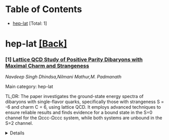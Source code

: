 <div id=toc></div>

# Table of Contents

- [hep-lat](#hep-lat) [Total: 1]


<div id='hep-lat'></div>

# hep-lat [[Back]](#toc)

### [1] [Lattice QCD Study of Positive Parity Dibaryons with Maximal Charm and Strangeness](https://arxiv.org/abs/2507.10660)
*Navdeep Singh Dhindsa,Nilmani Mathur,M. Padmanath*

Main category: hep-lat

TL;DR: The paper investigates the ground-state energy spectra of dibaryons with single-flavor quarks, specifically those with strangeness S = -6 and charm C = 6, using lattice QCD. It employs advanced techniques to ensure reliable results and finds evidence for a bound state in the S=0 channel for the Ωccc-Ωccc system, while both systems are unbound in the S=2 channel.


<details>
  <summary>Details</summary>
Motivation: The motivation is to deepen the understanding of single-flavor dibaryon states and their binding characteristics as a function of quark masses, which can provide insights into the strong interaction dynamics within these systems.

Method: The method involves a lattice QCD study using Nf=2+1+1 MILC ensembles with HISQ sea quarks, covering four lattice spacings and two spatial volumes. The researchers use valence quark propagators with a relativistic overlap action, correlation matrices with well-designed operator bases, and analyze the energy separation between dibaryon states and two-baryon thresholds.

Result: The results show a clear signal of a bound state for the Ωccc-Ωccc system in the S=0 spin channel, while the Ω-Ω system is near the threshold, making it difficult to determine its bound state status. In the S=2 channel, both systems appear to be unbound.

Conclusion: The conclusion is that the study provides new insights into the binding characteristics and interaction dynamics of dibaryon states, particularly for single-flavor quarks with specific strangeness and charm, and contributes to the broader understanding of quark mass dependence in such systems.

Abstract: We present the ground-state energy spectra of dibaryons composed of
single-flavor quarks, specifically systems with strangeness $\mathcal{S} = -6$
and charm $\mathcal{C} = 6$. Our lattice QCD study is based on $N_f=2+1+1$ MILC
ensembles with highly improved staggered quark (HISQ) sea quarks, spanning four
lattice spacings and two spatial volumes. We employ valence quark propagators
realized using a relativistic overlap action, evaluate correlation matrices
with carefully designed operator bases, and extract reliable ground-state
energy estimates in the $S = 0$ and $S = 2$ spin channels. We explore their
binding characteristics and interaction dynamics by examining the energy
separation between the dibaryon states and the corresponding two-baryon
thresholds. These results contribute to a deeper understanding of single-flavor
dibaryon states as a function of the quark masses. In the $S=0$ channel, the
$\Omega_{ccc}$-$\Omega_{ccc}$ system exhibits a clear signal of a bound state,
while the $\Omega$-$\Omega$ system lies very close to the threshold, making it
difficult to draw definitive conclusions. For $S=2$, both systems are found to
be unbound.

</details>
